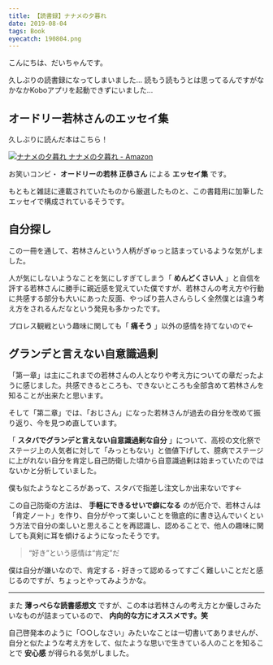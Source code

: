 ```yaml
---
title: 【読書録】ナナメの夕暮れ
date: 2019-08-04
tags: Book
eyecatch: 190804.png
---
```


こんにちは、だいちゃんです。

久しぶりの読書録になってしまいました… 読もう読もうとは思ってるんですがなかなかKoboアプリを起動できずにいました… 

## オードリー若林さんのエッセイ集

久しぶりに読んだ本はこちら！

[![ナナメの夕暮れ](https://images-fe.ssl-images-amazon.com/images/I/51LWVT13ZHL._SL160_.jpg) ナナメの夕暮れ - Amazon](http://www.amazon.co.jp/exec/obidos/ASIN/4163908870/tairiku02280e-22/ref=nosim/)

お笑いコンビ・ **オードリーの若林 正恭さん** による **エッセイ集** です。

もともと雑誌に連載されていたものから厳選したものと、この書籍用に加筆したエッセイで構成されているそうです。

## 自分探し

この一冊を通して、若林さんという人柄がぎゅっと詰まっているような気がしました。

人が気にしないようなことを気にしすぎてしまう「 **めんどくさい人** 」と自信を評する若林さんに勝手に親近感を覚えていた僕ですが、若林さんの考え方や行動に共感する部分も大いにあった反面、やっぱり芸人さんらしく全然僕とは違う考え方をされるんだなという発見も多かったです。

プロレス観戦という趣味に関しても「 **痛そう** 」以外の感情を持てないので←

## グランデと言えない自意識過剰

「第一章」は主にこれまでの若林さんの人となりや考え方についての章だったように感じました。共感できるところも、できないところも全部含めて若林さんを知ることが出来たと思います。

そして「第二章」では、「おじさん」になった若林さんが過去の自分を改めて振り返り、今を見つめ直しています。

「 **スタバでグランデと言えない自意識過剰な自分** 」について、高校の文化祭でステージ上の人気者に対して「みっともない」と価値下げして、臆病でステージに上がれない自分を肯定し自己防衛した頃から自意識過剰は始まっていたのではないかと分析していました。

僕も似たようなところがあって、スタバで指差し注文しか出来ないです←

この自己防衛の方法は、 **手軽にできるせいで癖になる** のが厄介で、若林さんは「肯定ノート」を作り、自分がやって楽しいことを徹底的に書き込んでいくという方法で自分の楽しいと思えることを再認識し、認めることで、他人の趣味に関しても真剣に耳を傾けるようになったそうです。


> “好き”という感情は“肯定”だ


僕は自分が嫌いなので、肯定する・好きって認めるってすごく難しいことだと感じるのですが、ちょっとやってみようかな。

---

また **薄っぺらな読書感想文** ですが、この本は若林さんの考え方とか優しさみたいなものが詰まっているので、 **内向的な方にオススメです。笑**

自己啓発本のように「○○しなさい」みたいなことは一切書いてありませんが、自分と似たような考え方をして、似たような思いで生きている人のことを知ることで **安心感** が得られる気がしました。